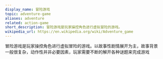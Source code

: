 ```yaml
---
display_name: 冒险游戏
topic: adventure-game
aliases: adventure
related: action-game
short_description: 冒险游戏是玩家操控角色进行虚拟冒险的游戏。
wikipedia_url: https://en.wikipedia.org/wiki/Adventure_game
---
```

冒险游戏是玩家操控角色进行虚拟冒险的游戏。以故事性剧情展开为主，故事背景一般很复杂，动作性并非必要因素，玩家需要不断的解开各种谜题来完成游戏
